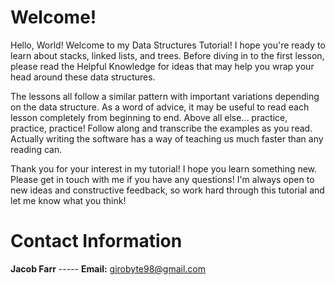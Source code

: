 # Welcome!

Hello, World! Welcome to my Data Structures Tutorial! I hope you're ready to learn about stacks, linked lists, and trees. Before diving in to the first lesson, please read the Helpful Knowledge for ideas that may help you wrap your head around these data structures.

The lessons all follow a similar pattern with important variations depending on the data structure. As a word of advice, it may be useful to read each lesson completely from beginning to end. Above all else... practice, practice, practice! Follow along and transcribe the examples as you read. Actually writing the software has a way of teaching us much faster than any reading can.

Thank you for your interest in my tutorial! I hope you learn something new. Please get in touch with me if you have any questions! I'm always open to new ideas and constructive feedback, so work hard through this tutorial and let me know what you think!

# Contact Information

<b>Jacob Farr</b> ----- <b>Email:</b> girobyte98@gmail.com
